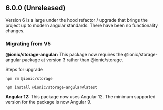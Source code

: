 ## 6.0.0 (Unreleased)

Version 6 is a large under the hood refactor / upgrade that brings the project up to modern angular standards. There have been no functionality changes.

### Migrating from V5

**@ionic/storage-angular:** This package now requires the @ionic/storage-angular package at version 3 rather than @ionic/storage.

Steps for upgrade

`npm rm @ionic/storage`

`npm install @ionic/storage-angular@latest`

**Angular 12:** This package now uses Angular 12. The minimum supported version for the package is now Angular 9.
